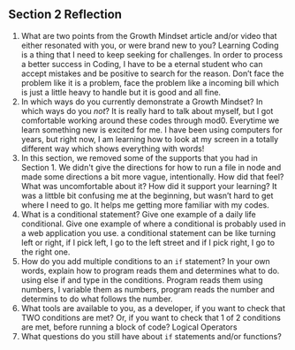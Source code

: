 ## Section 2 Reflection

1. What are two points from the Growth Mindset article and/or video that either resonated with you, or were brand new to you?
Learning Coding is a thing that I need to keep seeking for challenges. In order to process a better success in Coding, I have to be a eternal student who can accept mistakes and be positive to search for the reason. Don’t face the problem like it is a problem, face the problem like a incoming bill which is just a little heavy to handle but it is good and all fine.
2. In which ways do you currently demonstrate a Growth Mindset? In which ways do you _not_?
It is really hard to talk about myself, but I got comfortable working around these codes through mod0. Everytime we learn something new is excited for me. I have been using computers for years, but right now, I am learning how to look at my screen in a totally different way which shows everything with words!
3. In this section, we removed some of the supports that you had in Section 1. We didn't give the directions for how to run a file in node and made some directions a bit more vague, intentionally. How did that feel? What was uncomfortable about it? How did it support your learning?
It was a littble bit confusing me at the beginning, but wasn’t hard to get where I need to go. It helps me getting more familiar with my codes.
4. What is a conditional statement? Give one example of a daily life conditional. Give one example of where a conditional is probably used in a web application you use.
a conditional statement can be like turning left or right, if I pick left, I go to the left street and if I pick right, I go to the right one.
5. How do you add multiple conditions to an `if` statement? In your own words, explain how to program reads them and determines what to do.
using else if and type in the conditions. Program reads them using numbers, I variable them as numbers, program reads the number and determins to do what follows the number.
6. What tools are available to you, as a developer, if you want to check that TWO conditions are met? Or, if you want to check that 1 of 2 conditions are met, before running a block of code?
Logical Operators
7. What questions do you still have about `if` statements and/or functions?
